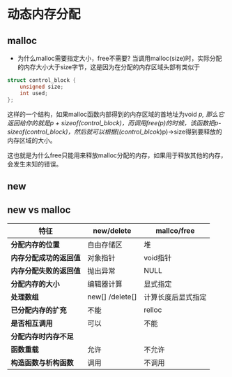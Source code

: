 # 动态内存分配

## malloc
- 为什么malloc需要指定大小，free不需要?
当调用malloc(size)时，实际分配的内存大小大于size字节，这是因为在分配的内存区域头部有类似于
```c++
struct control_block {    
    unsigned size;
    int used;
};
```
这样的一个结构，如果malloc函数内部得到的内存区域的首地址为void *p,
那么它返回给你的就是p + sizeof(control_block)，而调用free(p)的时候，该函数把p-sizeof(control_block)，然后就可以根据((control_blcok*)p)->size得到要释放的内存区域的大小。

这也就是为什么free只能用来释放malloc分配的内存，如果用于释放其他的内存，会发生未知的错误。
## new


## new vs malloc

| **特征**                 | **new/delete**  | **mallco/free**    |
| ------------------------ | --------------- | ------------------ |
| **分配内存的位置**       | 自由存储区      | 堆                 |
| **内存分配成功的返回值** | 对象指针        | void指针           |
| **内存分配失败的返回值** | 抛出异常        | NULL               |
| **分配内存的大小**       | 编辑器计算      | 显式指定           |
| **处理数组**             | new[] /delete[] | 计算长度后显式指定 |
| **已分配内存的扩充**     | 不能            | relloc             |
| **是否相互调用**         | 可以            | 不能               |
| **分配内存时内存不足**   |                 |                    |
| **函数重载**             | 允许            | 不允许             |
| **构造函数与析构函数**   | 调用            | 不调用             |

